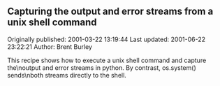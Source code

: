 ## Capturing the output and error streams from a unix shell command 
Originally published: 2001-03-22 13:19:44 
Last updated: 2001-06-22 23:22:21 
Author: Brent Burley 
 
This recipe shows how to execute a unix shell command and capture the\noutput and error streams in python.  By contrast, os.system() sends\nboth streams directly to the shell.